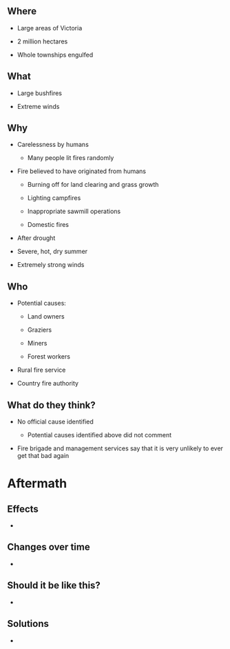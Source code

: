 
Where
-----

- Large areas of Victoria

- 2 million hectares

- Whole townships engulfed

What
----

- Large bushfires

- Extreme winds

Why
---

- Carelessness by humans

    - Many people lit fires randomly

- Fire believed to have originated from humans

    - Burning off for land clearing and grass growth
    
    - Lighting campfires
    
    - Inappropriate sawmill operations
   
    - Domestic fires

- After drought

- Severe, hot, dry summer

- Extremely strong winds

Who
---

- Potential causes:

    - Land owners

    - Graziers

    - Miners

    - Forest workers

- Rural fire service

- Country fire authority

What do they think?
-------------------

- No official cause identified

    - Potential causes identified above did not comment

- Fire brigade and management services say that it is very unlikely to ever get 
  that bad again

Aftermath
=========

Effects
-------

-

Changes over time
-----------------

-

Should it be like this?
-----------------------

-

Solutions
---------

-

